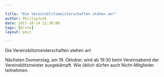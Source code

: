 ```yaml
---

title: "Die Vereinsblitzmeisterschaften stehen an!"
author: PhillipJunk
date: 2017-10-14 22:30:00
tags: [Erste]
layout: post

---
```

Die Vereinsblitzmeisterschaften stehen an!
<!-- continue -->
Nächsten Donnerstag, am 19. Oktober, wird ab 19:30 beim Vereinsabend der Vereinsblitzmeister ausgekämpft. Wie üblich dürfen auch Nicht-Mitglieder teilnehmen.
